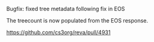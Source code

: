 Bugfix: fixed tree metadata following fix in EOS

The treecount is now populated from the EOS response.

https://github.com/cs3org/reva/pull/4931
